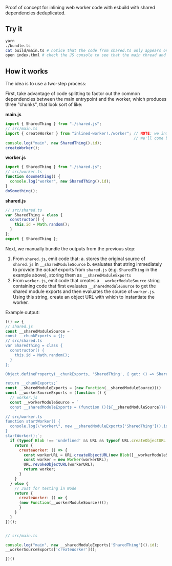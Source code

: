 
Proof of concept for inlining web worker code with esbuild with shared dependencies deduplicated.

## Try it

```sh
yarn
./bundle.ts
cat build/main.ts # notice that the code from shared.ts only appears once
open index.thml # check the JS console to see that the main thread and worker code executed successfully.
```


## How it works

The idea is to use a two-step process:

First, take advantage of code splitting to factor out the common dependencies between the main entrypoint and the worker,
which produces three "chunks", that look sort of like:

**main.js**
```js
import { SharedThing } from "./shared.js";
// src/main.ts
import { createWorker } from "inlined-worker!./worker"; // NOTE: we intentionally skipped this import in the first step.
                                                        // We'll come back to it in the next step.
console.log("main", new SharedThing().id);
createWorker();
```

**worker.js**
```js
import { SharedThing } from "./shared.js";
// src/worker.ts
function doSomething() {
  console.log("worker", new SharedThing().id);
}
doSomething();
```

**shared.js**
```js
// src/shared.ts
var SharedThing = class {
  constructor() {
    this.id = Math.random();
  }
};
export { SharedThing };
```

Next, we manually bundle the outputs from the previous step:
1. From `shared.js`, emit code that:
    a. stores the original source of `shared.js` in `__sharedModuleSource`
    b. evaluates that string immediately to provide the _actual_ exports from `shared.js` (e.g. `SharedThing` in the example above), storing them as `__sharedModuleExports`
2. From `worker.js`, emit code that creates a `__workerModuleSource` string containing code that first evaluates `__sharedModuleSource` to get the shared module exports and then evaluates the source of `worker.js`. Using this string, create an object URL with which to instantiate the worker.

Example output:

```js
(() => {
// shared.js
const __sharedModuleSource = `
const __chunkExports = {};
// src/shared.ts
var SharedThing = class {
  constructor() {
    this.id = Math.random();
  }
};

Object.defineProperty(__chunkExports, 'SharedThing', { get: () => SharedThing });

return __chunkExports;`
const __sharedModuleExports = (new Function(__sharedModuleSource))()
const __workerSourceExports = (function () {
  // worker.js
  const __workerModuleSource = `
  const __sharedModuleExports = (function (){${__sharedModuleSource}})();` +
    `
// src/worker.ts
function startWorker() {
  console.log(\"worker\", new __sharedModuleExports['SharedThing']().id);
}
startWorker();`;
  if (typeof Blob !== 'undefined' && URL && typeof URL.createObjectURL === 'function') {
    return {
      createWorker: () => {
        const workerURL = URL.createObjectURL(new Blob([__workerModuleSource], { type: 'application/javascript' }))
        const worker = new Worker(workerURL);
        URL.revokeObjectURL(workerURL);
        return worker;
      }
    }
  } else {
    // Just for testing in Node
    return {
      createWorker: () => {
      (new Function(__workerModuleSource))();
      }
    }
  }
})();


// src/main.ts

console.log("main", new __sharedModuleExports['SharedThing']().id);
__workerSourceExports['createWorker']();

})()
```